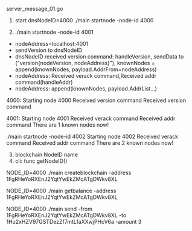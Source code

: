 server_message_01.go

1. start dnsNodeID=4000
./main startnode -node-id 4000

2. ./main startnode -node-id 4001
- nodeAddress=localhost:4001
- sendVersion to dnsNodeID
- dnsNodeID received version command: handleVersion, sendData to ("version{nodeVersion, nodeAddress}"), knownNodes = append(knownNodes, payload.AddrFrom=nodeAddress)
- nodeAddress: Received verack command,Received addr command(handleAddr)
- nodeAddress: append(knownNodes, payload.AddrList...)


4000:
Starting node 4000
Received version command
Received version command

4001:
Starting node 4001
Received verack command
Received addr command
There are 1 known nodes now!

./main startnode -node-id 4002
Starting node 4002
Received verack command
Received addr command
There are 2 known nodes now!

3. blockchain NodeID name
4. cli: func getNodeID()

NODE_ID=4000 ./main createblockchain -address 1FgRHeYoRXEnJ2YqtYwEkZMcATgDWkv8XL

NODE_ID=4000 ./main getbalance -address 1FgRHeYoRXEnJ2YqtYwEkZMcATgDWkv8XL

NODE_ID=4000 ./main send -from 1FgRHeYoRXEnJ2YqtYwEkZMcATgDWkv8XL -to 1Hu2xHZV97GSTDezZf7mtLfaXXwjPHcV6a -amount 3

